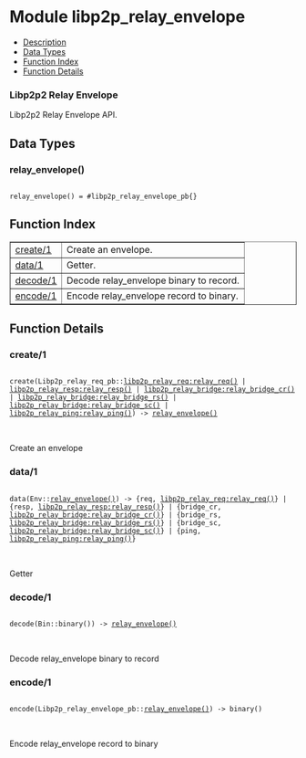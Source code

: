 

# Module libp2p_relay_envelope #
* [Description](#description)
* [Data Types](#types)
* [Function Index](#index)
* [Function Details](#functions)



### <a name="Libp2p2_Relay_Envelope">Libp2p2 Relay Envelope</a> ###

Libp2p2 Relay Envelope API.

<a name="types"></a>

## Data Types ##




### <a name="type-relay_envelope">relay_envelope()</a> ###


<pre><code>
relay_envelope() = #libp2p_relay_envelope_pb{}
</code></pre>

<a name="index"></a>

## Function Index ##


<table width="100%" border="1" cellspacing="0" cellpadding="2" summary="function index"><tr><td valign="top"><a href="#create-1">create/1</a></td><td>
Create an envelope.</td></tr><tr><td valign="top"><a href="#data-1">data/1</a></td><td>
Getter.</td></tr><tr><td valign="top"><a href="#decode-1">decode/1</a></td><td>
Decode relay_envelope binary to record.</td></tr><tr><td valign="top"><a href="#encode-1">encode/1</a></td><td>
Encode relay_envelope record to binary.</td></tr></table>


<a name="functions"></a>

## Function Details ##

<a name="create-1"></a>

### create/1 ###

<pre><code>
create(Libp2p_relay_req_pb::<a href="libp2p_relay_req.md#type-relay_req">libp2p_relay_req:relay_req()</a> | <a href="libp2p_relay_resp.md#type-relay_resp">libp2p_relay_resp:relay_resp()</a> | <a href="libp2p_relay_bridge.md#type-relay_bridge_cr">libp2p_relay_bridge:relay_bridge_cr()</a> | <a href="libp2p_relay_bridge.md#type-relay_bridge_rs">libp2p_relay_bridge:relay_bridge_rs()</a> | <a href="libp2p_relay_bridge.md#type-relay_bridge_sc">libp2p_relay_bridge:relay_bridge_sc()</a> | <a href="libp2p_relay_ping.md#type-relay_ping">libp2p_relay_ping:relay_ping()</a>) -&gt; <a href="#type-relay_envelope">relay_envelope()</a>
</code></pre>
<br />

Create an envelope

<a name="data-1"></a>

### data/1 ###

<pre><code>
data(Env::<a href="#type-relay_envelope">relay_envelope()</a>) -&gt; {req, <a href="libp2p_relay_req.md#type-relay_req">libp2p_relay_req:relay_req()</a>} | {resp, <a href="libp2p_relay_resp.md#type-relay_resp">libp2p_relay_resp:relay_resp()</a>} | {bridge_cr, <a href="libp2p_relay_bridge.md#type-relay_bridge_cr">libp2p_relay_bridge:relay_bridge_cr()</a>} | {bridge_rs, <a href="libp2p_relay_bridge.md#type-relay_bridge_rs">libp2p_relay_bridge:relay_bridge_rs()</a>} | {bridge_sc, <a href="libp2p_relay_bridge.md#type-relay_bridge_sc">libp2p_relay_bridge:relay_bridge_sc()</a>} | {ping, <a href="libp2p_relay_ping.md#type-relay_ping">libp2p_relay_ping:relay_ping()</a>}
</code></pre>
<br />

Getter

<a name="decode-1"></a>

### decode/1 ###

<pre><code>
decode(Bin::binary()) -&gt; <a href="#type-relay_envelope">relay_envelope()</a>
</code></pre>
<br />

Decode relay_envelope binary to record

<a name="encode-1"></a>

### encode/1 ###

<pre><code>
encode(Libp2p_relay_envelope_pb::<a href="#type-relay_envelope">relay_envelope()</a>) -&gt; binary()
</code></pre>
<br />

Encode relay_envelope record to binary


